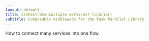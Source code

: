 ```yaml
---
layout: default
title: orchestrate multiple services? (courier)
subtitle: Composable middleware for the Task Parallel Library
---
```


How to connect many services into one flow.
